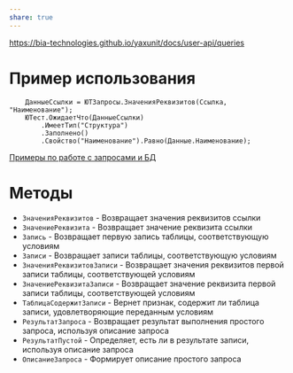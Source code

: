```yaml
---
share: true
---
```


https://bia-technologies.github.io/yaxunit/docs/user-api/queries
# Пример использования
```bsl
	ДанныеСсылки = ЮТЗапросы.ЗначенияРеквизитов(Ссылка, "Наименование");
	ЮТест.ОжидаетЧто(ДанныеСсылки)
		.ИмеетТип("Структура")
		.Заполнено()
		.Свойство("Наименование").Равно(Данные.Наименование);
```
[Примеры по работе с запросами и БД](https://github.com/bia-technologies/yaxunit/blob/master/tests/src/CommonModules/ОМ_ЮТЗапросы/Module.bsl)
# Методы
- `ЗначенияРеквизитов` - Возвращает значения реквизитов ссылки
- `ЗначениеРеквизита` - Возвращает значение реквизита ссылки
- `Запись` - Возвращает первую запись таблицы, соответствующую условиям
- `Записи` - Возвращает записи таблицы, соответствующую условиям
- `ЗначенияРеквизитовЗаписи` - Возвращает значения реквизитов первой записи таблицы, соответствующей условиям
- `ЗначениеРеквизитаЗаписи` - Возвращает значение реквизита первой записи таблицы, соответствующей условиям
- `ТаблицаСодержитЗаписи` - Вернет признак, содержит ли таблица записи, удовлетворяющие переданным условиям
- `РезультатЗапроса` - Возвращает результат выполнения простого запроса, используя описание запроса
- `РезультатПустой` - Определяет, есть ли в результате записи, используя описание запроса
- `ОписаниеЗапроса` - Формирует описание простого запроса